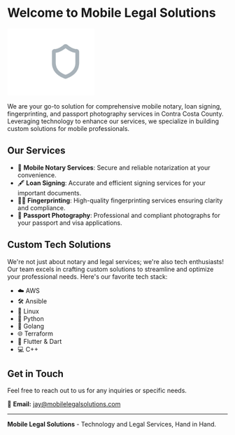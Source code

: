 # Welcome to Mobile Legal Solutions

<img src="assets/Transparent_Logo.png" alt="Mobile Legal Solutions Logo" width="200"/> <!-- Adjust 'width' as needed -->

We are your go-to solution for comprehensive mobile notary, loan signing, fingerprinting, and passport photography services in Contra Costa County. Leveraging technology to enhance our services, we specialize in building custom solutions for mobile professionals.

## Our Services

- 📜 **Mobile Notary Services**: Secure and reliable notarization at your convenience.
- 🖋 **Loan Signing**: Accurate and efficient signing services for your important documents.
- 🕵️‍♂️ **Fingerprinting**: High-quality fingerprinting services ensuring clarity and compliance.
- 📸 **Passport Photography**: Professional and compliant photographs for your passport and visa applications.

## Custom Tech Solutions

We're not just about notary and legal services; we're also tech enthusiasts! Our team excels in crafting custom solutions to streamline and optimize your professional needs. Here's our favorite tech stack:

- ☁️ AWS
- 🛠 Ansible
- 🐧 Linux
- 🐍 Python
- 🐹 Golang
- 🌐 Terraform
- 📱 Flutter & Dart
- 💻 C++

## Get in Touch

Feel free to reach out to us for any inquiries or specific needs.

📧 **Email:** [jay@mobilelegalsolutions.com](mailto:jay@mobilelegalsolutions.com)

---

**Mobile Legal Solutions** - Technology and Legal Services, Hand in Hand.
